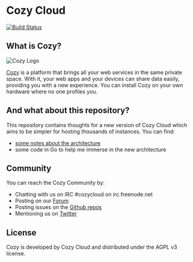 Cozy Cloud
==========

[![Build Status](https://travis-ci.org/nono/cozy-stack.svg?branch=master)](https://travis-ci.org/nono/cozy-stack)


## What is Cozy?

![Cozy Logo](https://raw.github.com/cozy/cozy-setup/gh-pages/assets/images/happycloud.png)

[Cozy](https://cozy.io) is a platform that brings all your web services in the
same private space.  With it, your web apps and your devices can share data
easily, providing you with a new experience. You can install Cozy on your own
hardware where no one profiles you.


## And what about this repository?

This repository contains thoughts for a new version of Cozy Cloud which aims
to be simpler for hosting thousands of instances. You can find:

- [some notes about the architecture](doc/architecture.md)
- some code in Go to help me immerse in the new architecture


## Community

You can reach the Cozy Community by:

* Chatting with us on IRC #cozycloud on irc.freenode.net
* Posting on our [Forum](https://forum.cozy.io)
* Posting issues on the [Github repos](https://github.com/cozy/)
* Mentioning us on [Twitter](https://twitter.com/mycozycloud)


## License

Cozy is developed by Cozy Cloud and distributed under the AGPL v3 license.
